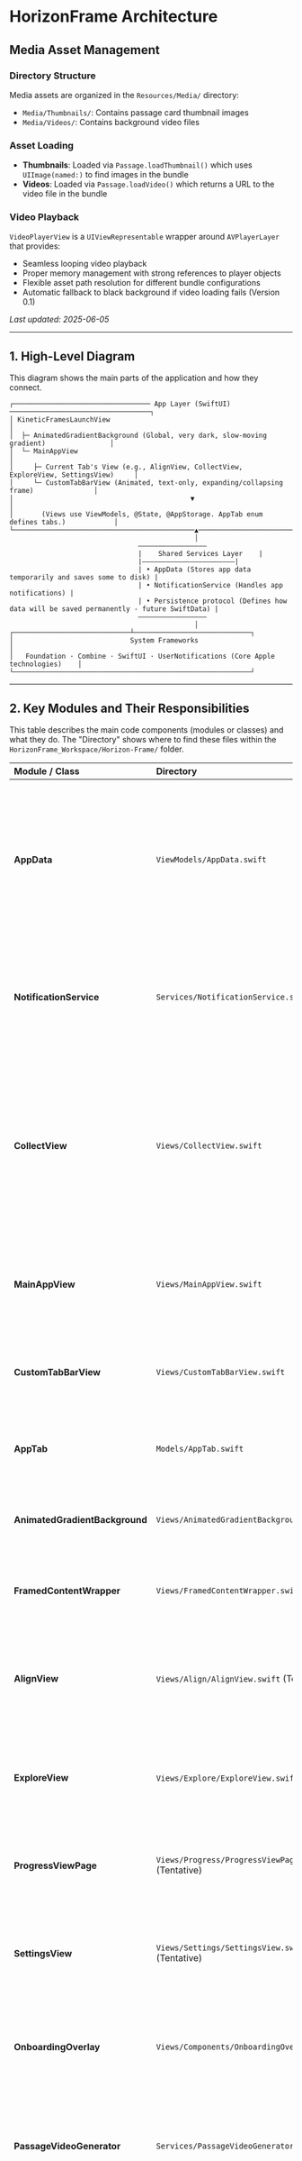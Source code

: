 # HorizonFrame Architecture

## Media Asset Management

### Directory Structure
Media assets are organized in the `Resources/Media/` directory:
- `Media/Thumbnails/`: Contains passage card thumbnail images
- `Media/Videos/`: Contains background video files

### Asset Loading
- **Thumbnails**: Loaded via `Passage.loadThumbnail()` which uses `UIImage(named:)` to find images in the bundle
- **Videos**: Loaded via `Passage.loadVideo()` which returns a URL to the video file in the bundle

### Video Playback
`VideoPlayerView` is a `UIViewRepresentable` wrapper around `AVPlayerLayer` that provides:
- Seamless looping video playback
- Proper memory management with strong references to player objects
- Flexible asset path resolution for different bundle configurations
- Automatic fallback to black background if video loading fails (Version 0.1)

_Last updated: 2025-06-05_

---

## 1. High-Level Diagram

This diagram shows the main parts of the application and how they connect.

```
┌────────────────────────────────── App Layer (SwiftUI) ───────────────────────────────────┐
│ KineticFramesLaunchView                                                                │
│  ├─ AnimatedGradientBackground (Global, very dark, slow-moving gradient)                │
│  └─ MainAppView                                                                        │
│     ├─ Current Tab's View (e.g., AlignView, CollectView, ExploreView, SettingsView)     │
│     └─ CustomTabBarView (Animated, text-only, expanding/collapsing frame)               │
│                                            ▼                                          │
│       (Views use ViewModels, @State, @AppStorage. AppTab enum defines tabs.)            │
└─────────────────────────────────────────────▲───────────────────────────────────────────┘
                                              │
                                ———————————————––
                                |    Shared Services Layer    |
                                |–––––––––––––––––––––––|
                                | • AppData (Stores app data temporarily and saves some to disk) |
                                | • NotificationService (Handles app notifications) |
                                | • Persistence protocol (Defines how data will be saved permanently - future SwiftData) |
                                ———————————————––
                                              │
┌─────────────────────────────┴─────────────────────────────┐
│                             System Frameworks                                     │
│   Foundation · Combine · SwiftUI · UserNotifications (Core Apple technologies)    │
└───────────────────────────────────────────────────────────┘
```

---

## 2. Key Modules and Their Responsibilities

This table describes the main code components (modules or classes) and what they do. The "Directory" shows where to find these files within the `HorizonFrame_Workspace/Horizon-Frame/` folder.

| Module / Class          | Directory                                  | Responsibility                                                                                                                               |
| :---------------------- | :----------------------------------------- | :------------------------------------------------------------------------------------------------------------------------------------------- |
| **AppData**             | `ViewModels/AppData.swift`                 | Stores the user's `personalCode` (list of strings) and `insights` (list of Insight objects). It syncs this data with `UserDefaults` (a simple way to store small amounts of data on the device) and schedules notifications when insights change. (Note: Current views use local @State or @AppStorage primarily) |
| **NotificationService** | `Services/NotificationService.swift`       | A straightforward helper for using `UNUserNotificationCenter` (Apple's system for notifications). It asks for permission when the app first launches and schedules a set number of daily notifications, spaced out evenly. |
| **CollectView**         | `Views/CollectView.swift`                  | Displays user-saved passages, organized into "Active" and "Added" sections. It uses a `CollectViewModel` to manage the list of passages. It includes a sheet view (`AddPassageView`) for creating new passages with details like text, author, category, and tags. Passages can be marked as active or deleted directly from this view. |
| **MainAppView**         | `Views/MainAppView.swift`                  | Hosts the `CustomTabBarView` and the content view for the currently selected tab. Manages the overall structure for the main application interface post-onboarding. |
| **CustomTabBarView**    | `Views/CustomTabBarView.swift`             | A custom animated tab bar that expands to show all tab options (text-only) and collapses to show only the selected tab's text, framed. Handles tab selection and navigation. |
| **AppTab**              | `Models/AppTab.swift`                      | Enum defining the application's main tabs (Align, Collect, Explore, Settings), including their titles and associated views. |
| **AnimatedGradientBackground** | `Views/AnimatedGradientBackground.swift` | Provides a global, very dark, slowly moving animated gradient background for the entire application, contributing to the immersive UI. |
| **FramedContentWrapper**| `Views/FramedContentWrapper.swift`         | A helper view that draws kinetic-style frame corners around its content. Used by `CustomTabBarView` for the selected tab item. |
| **AlignView**           | `Views/Align/AlignView.swift` (Tentative)  | Provides an alignment session interface. Users can start a session to view a series of alignment statements. Includes a simple progress indicator. Placeholder for timer/gesture controls and streak updates. |
| **ExploreView**         | `Views/Explore/ExploreView.swift` (Tentative)| Displays curated and user-generated alignment content in scrollable sections (e.g., 'For You', 'Trending'). Items are presented as cards with context menus for actions. |
| **ProgressViewPage**    | `Views/Progress/ProgressViewPage.swift` (Tentative)| Shows user's alignment streak, a placeholder for a calendar view of completed dates, and summary stat cards for daily, weekly, and monthly progress. |
| **SettingsView**        | `Views/Settings/SettingsView.swift` (Tentative)| Provides options for managing alignment reminders (enable, time, daily goal), data management (export, clear), appearance (theme), and an 'About' section. |
| **OnboardingOverlay**   | `Views/Components/OnboardingOverlay.swift` | A semi-transparent guide that appears once for each new feature to help users understand it. Information about whether it has been shown is stored in `UserDefaults`. |
| **PassageVideoGenerator**  | `Services/PassageVideoGenerator.swift`         | Handles the generation of animated passage videos. Loads video assets, composites text overlays (rendered by `PassageTextRendererView`) onto video frames, and encodes the final video using AVFoundation. |
| **PassageTextRendererView**| `Views/Utility/PassageTextRendererView.swift`| A SwiftUI utility view responsible for rendering individual passage lines with specific styling (e.g., current line highlighting) on a transparent background, for use in video frame compositing.        |

---

## 3. Current Data Model

This is how we currently structure the `Insight` data.

```swift
// An Insight object stores a piece of text, like a quote or a personal note.
struct Insight: Identifiable, Codable, Hashable {
    var id = UUID() // A unique identifier for each insight
    var text: String // The actual text content of the insight
    var created = Date() // The date when the insight was created
}
```

**How Data is Saved (Persistence Path):**

Currently, data is saved using `UserDefaults` in a simple format:
```
UserDefaults
├─ personalCodeKey → Data (JSON-encoded list of Strings)
└─ insightsKey     → Data (JSON-encoded list of Insight objects)
```
(JSON is a common text-based format for representing data.)

### **Future Plan: SwiftData**
_Decision (2025-05-29):_ We plan to adopt **SwiftData** (Apple's newer data storage framework) once the iOS 18 tools are finalized.
Reasoning: SwiftData will make it easier to change our data structure over time and potentially sync data across multiple devices using CloudKit.

---

## **4. Navigation and Routing (How Users Move Through the App)**

*   The main application interface after onboarding is `KineticFramesLaunchView.swift`, which sets up the `AnimatedGradientBackground` and then presents `MainAppView.swift`.
*   `MainAppView.swift` contains the `CustomTabBarView` at the bottom and a content area that displays the view corresponding to the selected tab (Align, Collect, Explore, Settings), as defined in the `AppTab` enum.
*   The `CustomTabBarView` provides an animated, expanding/collapsing interface for tab selection, showing only text labels and a kinetic frame around the selected item.
*   Navigation within each tab's content view (e.g., `AlignView`) is typically handled by a `NavigationView` or `NavigationStack` embedded within that specific view.
*   **Future Plan for Deep Links:** We plan to allow users to open specific parts of the app using URLs (e.g., `yourapp://align`). This will use SwiftUI's `.onOpenURL` feature.

---

## **5. Framework and Library Decisions (Tools We Use)**

| Concern (What we need it for) | Decision (What we chose)                                  | Alternatives Considered                                     |
| :---------------------------- | :-------------------------------------------------------- | :---------------------------------------------------------- |
| UI Toolkit (Building the user interface) | **SwiftUI** (for iOS 18 and newer)                        | UIKit (Older Apple framework; SwiftUI allows for faster development) |
| Local Storage (Saving data on the device) | `UserDefaults` wrapper (for now) → **SwiftData** (planned) | Core Data, Realm (Other data storage options)             |
| Notification Scheduling       | `UserNotifications` (Apple's built-in system)             | Background refresh tasks (More complex than needed)         |
| State Management (Managing data flow in the app) | **Combine** + `@Observable` (when we update our tools) | Redux-style architecture (More complex for our current needs) |
| Testing                       | XCTest (Apple's testing framework)                        | Quick/Nimble (Other testing tools we might use later)       |
| Documentation Management      | **Obsidian** with a local vault (`HorizonFrame_Workspace`) | Direct GitHub repository sync for notes (previously used/considered) |

---

## **6. Build and Continuous Integration (CI)**
*   **Xcode Version:** Requires Xcode 16.2 or newer.
*   `DEVELOPMENT_ASSET_PATHS` setting was cleared to prevent warnings after project folder changes.
*   **Continuous Integration (CI):** To be determined. We plan to use GitHub Actions once we have unit tests. (CI is a process to automatically build and test the app whenever code changes are made).

---

## **7. Open Technical Tasks (Things We Still Need To Do)**

1.  Replace `UserDefaults` with **SwiftData** and move existing data to the new system.
2.  Add an analytics tool (e.g., Firebase, or a custom solution) to understand app usage.
3.  Implement "Progress" graphs using Swift Charts.
4.  Write UI tests for the "Align" feature (specifically, checking if the "Iterate" button enables correctly).
5.  Perform an accessibility audit (e.g., check color contrast for VoiceOver users).

---

## **8. Technical Contributing Workflow (How Developers Add Code)**
1.  Create a **feature branch** from the `main` branch for your work.
3.  Run tests using `⌘U` in Xcode.
4.  Submit a Pull Request (PR) on GitHub. Your PR should be "squash merged" (combining all your commits into one) once approved.

---

_Keep this document up-to-date:_ Whenever you introduce a new service, change how a module works, or add a new library, please update the relevant sections here. *(This document will evolve as the project grows.)*

## Core UI Animations

### Kinetic Frames Launch Animation

This animation is envisioned as the initial visual experience when the app launches, directly tying into the "HorizonFrame" branding.

**Concept:**

A series of 4-5 concentric, hollow square frames animate into place on a black background. Each frame is composed of four L-shaped white corner brackets, giving the appearance of a square with the middle section of each side missing. The frames slide in from off-screen (or scale/fade in) to create a satisfying "tunnel forming" or "framing" effect.

**Implementation Approach (SwiftUI):**

1.  **Frame Bracket View (`FrameCornerView.swift` - Suggestion):**
    *   Create a reusable SwiftUI `View` that draws a single L-shaped corner bracket.
    *   This could be done using a `Path` or by combining two `Rectangle` views.
    *   Parameters: `size` (for the length of the arms), `lineWidth`, `color`.

2.  **Single Kinetic Frame View (`KineticFrameView.swift` - Suggestion):**
    *   This view will compose one complete frame from four `FrameCornerView` instances.
    *   Parameters: `frameSize` (overall size of the square), `cornerSize` (size of the L-bracket arms), `lineWidth`, `color`.
    *   Use a `ZStack` or absolute positioning to place the four corners correctly.
    *   Add state variables for animation properties: `offset`, `scale`, `opacity`.

3.  **Launch Animation Container View (`KineticFramesLaunchView.swift`):**
    *   This view will manage and animate multiple `KineticFrameView` instances.
    *   Use a `ZStack` to layer the frames.
    *   Create an array of structs/objects to define the properties of each frame (e.g., final size, animation delay, initial off-screen position).
    *   **Animation Trigger:** Use `.onAppear` to trigger the animations.
    *   **Animation Logic:**
        *   For each `KineticFrameView`:
            *   **Initial State:** Positioned off-screen (e.g., `offset(x: -geometry.size.width)`) or scaled down (`scaleEffect(0.1)`) and transparent (`opacity(0)`).
            *   **Animation:** Use `withAnimation` to animate changes to `offset`, `scale`, and `opacity`.
            *   Apply different `delay()` modifiers to each frame to stagger their entrance.
            *   Use `easeInOut` or a custom spring animation for a smooth, satisfying feel.
        *   Example for one frame sliding from left:
            ```swift
            @State private var frameOffset: CGSize = CGSize(width: -UIScreen.main.bounds.width, height: 0)
            // ...
            KineticFrameView(...)
                .offset(frameOffset)
                .onAppear {
                    withAnimation(.easeInOut(duration: 0.8).delay(0.2)) {
                        frameOffset = .zero
                    }
                }
            ```
    *   **Completion:** After the animation completes, this view transitions to `MainAppView`, which is displayed on top of the `AnimatedGradientBackground`.

### Animated Gradient Background

Integrated within `KineticFramesLaunchView` as the base layer for the entire application and also used directly by `CustomTabBarView` if its explicit background is made transparent:
*   **`AnimatedGradientBackground.swift`**:
    *   Provides a full-screen, very dark (near black), slowly moving linear gradient.
    *   Uses a `Timer` to cycle through an array of `Color` arrays, animating the gradient stops.
    *   Designed to be subtle and create an immersive, dynamic backdrop.
    *   Applied with `.edgesIgnoringSafeArea(.all)` in `KineticFramesLaunchView` to ensure it covers the entire screen, including under status and navigation bars.

**Key SwiftUI Concepts:**

*   `@State` variables to drive animations.
*   `ZStack` for layering.
*   `.offset()`, `.scaleEffect()`, `.opacity()` modifiers.
*   `withAnimation { ... }` block.
*   `.delay()` animation modifier.
*   `Path` for custom shapes (for the L-brackets).
*   `GeometryReader` if precise positioning relative to screen size is needed for initial off-screen placement.

**Considerations:**

*   **Performance:** For a small number of frames (4-5), performance should be good. If many more were added, consider drawing optimizations.
*   **Customization:** The animation can be varied by changing initial positions (e.g., corners slide in diagonally, frames scale up from the center), durations, and delays.
*   **Haptics:** Consider adding subtle haptic feedback as frames "lock" into place.

---

### How to Iterate on This Document

1.  When starting a new major component, you might copy relevant sections from here as a starting point for more detailed design documents.
2.  Commit any changes to this document: `docs: update architecture for [your feature/change]`.
3.  If you change a folder structure, class name, or technology choice, open `Docs/Architecture.md`, adjust the relevant line(s), and commit this change along with your code changes.
4.  Update the **Current Status** line in the main `README.md` file whenever you complete a major milestone or start a new one.
- [ ] Update bundle identifiers, display names, etc.
